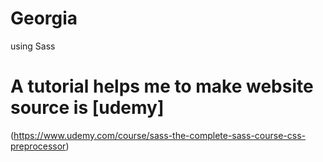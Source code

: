 # Georgia
using Sass

# A tutorial helps me to make website source is [udemy]
(https://www.udemy.com/course/sass-the-complete-sass-course-css-preprocessor)
